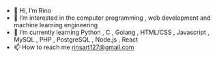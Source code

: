 - 👋 Hi, I’m Rino
- 👀 I’m interested in the computer programming , web development and machine learning engineering 
- 🌱 I’m currently learning Python , C , Golang , HTML/CSS , Javascript , MySQL , PHP , PostgreSQL , Node.js , React
- 📫 How to reach me rinsart127@gmail.com

<!---
HairanRins/HairanRins is a ✨ special ✨ repository because its `README.md` (this file) appears on your GitHub profile.
You can click the Preview link to take a look at your changes.
--->
